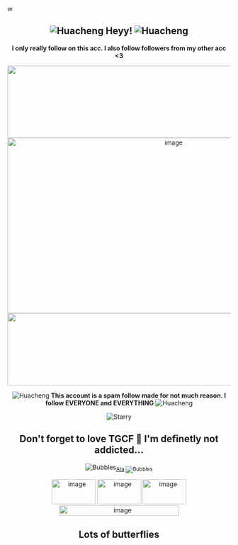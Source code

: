 w<div align="center">

## ![Huacheng](https://i.ibb.co/fYYxgL1z/tumblr-9693b80108992c0dfe00fda76c3b53d6-edc4f1b6-75.webp) Heyy! ![Huacheng](https://i.ibb.co/fYYxgL1z/tumblr-9693b80108992c0dfe00fda76c3b53d6-edc4f1b6-75.webp)

**I only really follow on this acc. I also follow followers from my other acc <3**

<img width="2048" height="163" alt="image" src="https://github.com/user-attachments/assets/1334d2cd-63e5-4b8c-8341-6215b0c17fc8" />

<img width="735" height="396" alt="image" src="https://github.com/user-attachments/assets/2f65b188-94e6-4f60-a0e6-7615da748df7" />

<img width="2048" height="163" alt="image" src="https://github.com/user-attachments/assets/5864e0a8-d47c-40dc-b1c0-9711f7ba51cc" />

![Huacheng](https://i.ibb.co/fYYxgL1z/tumblr-9693b80108992c0dfe00fda76c3b53d6-edc4f1b6-75.webp) **This account is a spam follow made for not much reason. I follow EVERYONE and EVERYTHING** ![Huacheng](https://i.ibb.co/fYYxgL1z/tumblr-9693b80108992c0dfe00fda76c3b53d6-edc4f1b6-75.webp)

![Starry](https://i.ibb.co/vG0jWmy/tumblr-e8c39011d9adab978529f2479d0237ba-63224269-250.webp)

## Don't forget to love TGCF 🤑 I'm definetly not addicted...

![Bubbles](https://i.ibb.co/0RNKtvcF/tumblr-246b53ff77d1df34384c19f35e449a4d-7d0f651e-75.webp)<sub>[Ata](https://chickenbootyweezer.atabook.org/) 
![Bubbles](https://i.ibb.co/0RNKtvcF/tumblr-246b53ff77d1df34384c19f35e449a4d-7d0f651e-75.webp) 

<img width="99" height="56" alt="image" src="https://github.com/user-attachments/assets/8c67300f-f84b-47aa-897d-67f66e5d8da2" />
<img width="99" height="56" alt="image" src="https://github.com/user-attachments/assets/5528d701-46a4-4b1f-b7eb-024798a86105" />
<img width="99" height="56" alt="image" src="https://github.com/user-attachments/assets/8fd0c20f-2064-4073-bd2b-30a7a3f61c87" /> </br>

<img width="270" height="23" alt="image" src="https://github.com/user-attachments/assets/339aaf10-0830-4fe4-85d3-1d1277fa42c0" />

## Lots of butterflies
<!--
**Xielian-3000/Xielian-3000** is a ✨ _special_ ✨ repository because its `README.md` (this file) appears on your GitHub profile.

Here are some ideas to get you started:

- 🔭 I’m currently working on ...
- 🌱 I’m currently learning ...
- 👯 I’m looking to collaborate on ...
- 🤔 I’m looking for help with ...
- 💬 Ask me about ...
- 📫 How to reach me: ...
- 😄 Pronouns: ...
- ⚡ Fun fact: ...
-->
